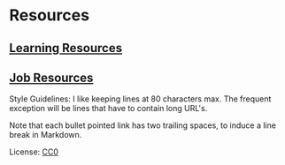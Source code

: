 # Resources

## [Learning Resources](learning_resources.md)

## [Job Resources](job_resources.md)

Style Guidelines: I like keeping lines at 80 characters max. The frequent
exception will be lines that have to contain long URL's.

Note that each bullet pointed link has two trailing spaces, to induce a line
break in Markdown.

License: [CC0](https://creativecommons.org/publicdomain/zero/1.0/)
